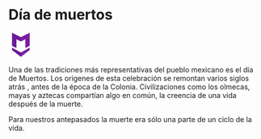 Día de muertos
=============

![alt text](https://github.com/adam-p/markdown-here/raw/master/src/common/images/icon48.png "Logo Title Text 1")

Una de las tradiciones más representativas del pueblo mexicano es el día de Muertos. Los origenes de esta celebración se remontan varios siglos atrás , antes de la época de la Colonia. Civilizaciones como los olmecas, mayas y aztecas compartían algo en común, la creencia de una vida después de la muerte.

Para nuestros antepasados la muerte era sólo una parte de un ciclo de la vida.